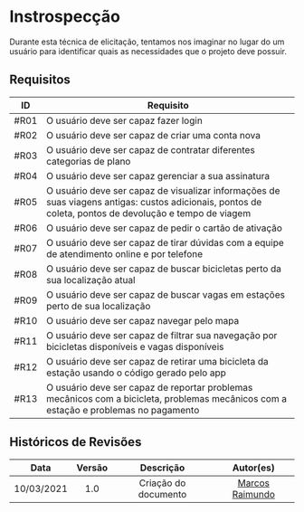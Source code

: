 # Instrospecção 

Durante esta técnica de elicitação, tentamos nos imaginar no lugar do um usuário para identificar quais as necessidades que o projeto deve possuir. 

## Requisitos 

| ID | Requisito | 
| :---: | --- | 
| #R01 | O usuário deve ser capaz fazer login | 
| #R02 | O usuário deve ser capaz de criar uma conta nova | 
| #R03 | O usuário deve ser capaz de contratar diferentes categorias de plano | 
| #R04 | O usuário deve ser capaz gerenciar a sua assinatura | 
| #R05 | O usuário deve ser capaz de visualizar informações de suas viagens antigas: custos adicionais, pontos de coleta, pontos de devolução e tempo de viagem |
| #R06 | O usuário deve ser capaz de pedir o cartão de ativação | 
| #R07 | O usuário deve ser capaz de tirar dúvidas com a equipe de atendimento online e por telefone | 
| #R08 | O usuário deve ser capaz de buscar bicicletas perto da sua localização atual |
| #R09 | O usuário deve ser capaz de buscar vagas em estações perto de sua localização |
| #R10 | O usuário deve ser capaz navegar pelo mapa |
| #R11 | O usuário deve ser capaz de filtrar sua navegação por bicicletas disponíveis e vagas disponíveis  |
| #R12 | O usuário deve ser capaz de retirar uma bicicleta da estação usando o código gerado pelo app  |
| #R13 | O usuário deve ser capaz de reportar problemas mecânicos com a bicicleta, problemas mecânicos com a estação e problemas no pagamento  |

## Históricos de Revisões   

| Data | Versão | Descrição | Autor(es) |   
| :---: | :---: | :---: | :---: |  
| 10/03/2021 | 1.0 | Criação do documento | [Marcos Raimundo](https://www.github.com/MarcosFloresta) | 